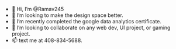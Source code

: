 - 👋 Hi, I’m @Ramav245
- 👀 I’m looking to make the design space better.
- 🌱 I’m recently completed the google data analytics certificate.
- 💞️ I’m looking to collaborate on any web dev, UI project, or gaming project.
- 📫 text me at 408-834-5688.

<!---
Ramav245/Ramav245 is a ✨ special ✨ repository because its `README.md` (this file) appears on your GitHub profile.
You can click the Preview link to take a look at your changes.
--->
